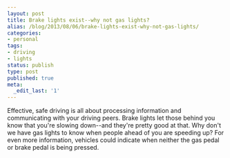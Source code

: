 ```yaml
---
layout: post
title: Brake lights exist--why not gas lights?
alias: /blog/2013/08/06/brake-lights-exist-why-not-gas-lights/
categories:
- personal
tags:
- driving
- lights
status: publish
type: post
published: true
meta:
  _edit_last: '1'
---
```

Effective, safe driving is all about processing information and communicating with your driving peers. Brake lights let those behind you know that you're slowing down--and they're pretty good at that. Why don't we have gas lights to know when people ahead of you are speeding up? For even more information, vehicles could indicate when neither the gas pedal or brake pedal is being pressed.
